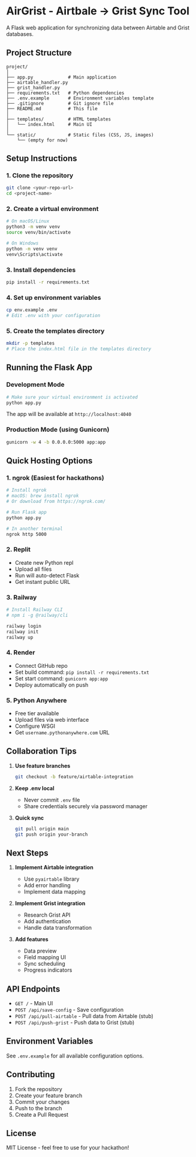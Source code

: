 # AirGrist - Airtbale -> Grist Sync Tool

A Flask web application for synchronizing data between Airtable and Grist databases.

## Project Structure

```
project/
│
├── app.py             # Main application
├── airtable_handler.py
├── grist_handler.py
├── requirements.txt   # Python dependencies
├── .env.example       # Environment variables template
├── .gitignore         # Git ignore file
├── README.md          # This file
│
├── templates/         # HTML templates
│   └── index.html     # Main UI
│
└── static/            # Static files (CSS, JS, images)
    └── (empty for now)
```

## Setup Instructions

### 1. Clone the repository

```bash
git clone <your-repo-url>
cd <project-name>
```

### 2. Create a virtual environment

```bash
# On macOS/Linux
python3 -m venv venv
source venv/bin/activate

# On Windows
python -m venv venv
venv\Scripts\activate
```

### 3. Install dependencies

```bash
pip install -r requirements.txt
```

### 4. Set up environment variables

```bash
cp env.example .env
# Edit .env with your configuration
```

### 5. Create the templates directory

```bash
mkdir -p templates
# Place the index.html file in the templates directory
```

## Running the Flask App

### Development Mode

```bash
# Make sure your virtual environment is activated
python app.py
```

The app will be available at `http://localhost:4040`

### Production Mode (using Gunicorn)

```bash
gunicorn -w 4 -b 0.0.0.0:5000 app:app
```

## Quick Hosting Options

### 1. **ngrok** (Easiest for hackathons)

```bash
# Install ngrok
# macOS: brew install ngrok
# Or download from https://ngrok.com/

# Run Flask app
python app.py

# In another terminal
ngrok http 5000
```

### 2. **Replit**

- Create new Python repl
- Upload all files
- Run will auto-detect Flask
- Get instant public URL

### 3. **Railway**

```bash
# Install Railway CLI
# npm i -g @railway/cli

railway login
railway init
railway up
```

### 4. **Render**

- Connect GitHub repo
- Set build command: `pip install -r requirements.txt`
- Set start command: `gunicorn app:app`
- Deploy automatically on push

### 5. **Python Anywhere**

- Free tier available
- Upload files via web interface
- Configure WSGI
- Get `username.pythonanywhere.com` URL

## Collaboration Tips

1. **Use feature branches**

   ```bash
   git checkout -b feature/airtable-integration
   ```

2. **Keep .env local**

   - Never commit `.env` file
   - Share credentials securely via password manager

3. **Quick sync**
   ```bash
   git pull origin main
   git push origin your-branch
   ```

## Next Steps

1. **Implement Airtable integration**

   - Use `pyairtable` library
   - Add error handling
   - Implement data mapping

2. **Implement Grist integration**

   - Research Grist API
   - Add authentication
   - Handle data transformation

3. **Add features**
   - Data preview
   - Field mapping UI
   - Sync scheduling
   - Progress indicators

## API Endpoints

- `GET /` - Main UI
- `POST /api/save-config` - Save configuration
- `POST /api/pull-airtable` - Pull data from Airtable (stub)
- `POST /api/push-grist` - Push data to Grist (stub)

## Environment Variables

See `.env.example` for all available configuration options.

## Contributing

1. Fork the repository
2. Create your feature branch
3. Commit your changes
4. Push to the branch
5. Create a Pull Request

## License

MIT License - feel free to use for your hackathon!
